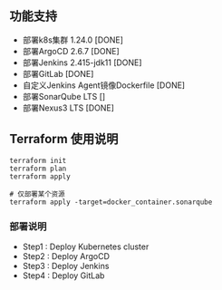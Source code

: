 
## 功能支持 

- 部署k8s集群 1.24.0 [DONE]
- 部署ArgoCD 2.6.7  [DONE]
- 部署Jenkins 2.415-jdk11 [DONE]
- 部署GitLab [DONE]
- 自定义Jenkins Agent镜像Dockerfile [DONE]
- 部署SonarQube LTS []
- 部署Nexus3 LTS [DONE]


## Terraform 使用说明

```
terraform init
terraform plan
terraform apply 

# 仅部署某个资源   
terraform apply -target=docker_container.sonarqube 
````

### 部署说明

- Step1 : Deploy Kubernetes cluster
- Step2 : Deploy ArgoCD
- Step3 : Deploy Jenkins 
- Step4 : Deploy GitLab